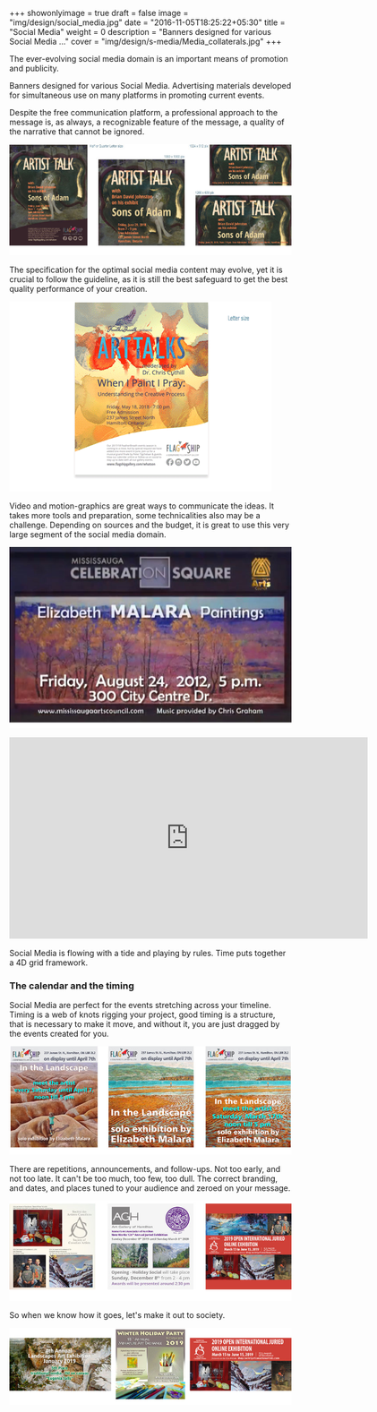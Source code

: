 +++
showonlyimage = true
draft = false
image = "img/design/social_media.jpg"
date = "2016-11-05T18:25:22+05:30"
title = "Social Media"
weight = 0
description = "Banners designed for various Social Media ..."
cover = "img/design/s-media/Media_collaterals.jpg"
+++

The ever-evolving social media domain is an important means of promotion and publicity.

Banners designed for various Social Media. Advertising materials developed for simultaneous use on many platforms in promoting current events.
<!--more-->

Despite the free communication platform, a professional approach to the message is, as always, a recognizable feature of the message, a quality of the narrative that cannot be ignored.

![sample image](/img/design/s-media/formats.jpg)

The specification for the optimal social media content may evolve, yet it is crucial to follow the guideline, as it is still the best safeguard to get the best quality performance of your creation.

![sample image](/img/design/s-media/formats_flagship.gif)

Video and motion-graphics are great ways to communicate the ideas. It takes more tools and preparation, some technicalities also may be a challenge. Depending on sources and the budget, it is great to use this very large segment of the social media domain.

![sample image](/img/design/s-media/emw_paintings.jpg)

<div style="text-align: center;"><iframe src="https://player.vimeo.com/video/57939293?badge=0&amp;autopause=0&amp;player_id=0&amp;app_id=58479" width="640" height="360" frameborder="0" allow="autoplay; fullscreen; picture-in-picture" allowfullscreen title="EMW Macondo one day Art Show"></iframe></div>

Social Media is flowing with a tide and playing by rules. Time puts together a 4D grid framework.

### The calendar and the timing

Social Media are perfect for the events stretching across your timeline. Timing is a web of knots rigging your project, good timing is a structure, that is necessary to make it move, and without it, you are just dragged by the events created for you.

![sample image](/img/design/s-media/Invitation_EMW_Exhibition.jpg)

There are repetitions, announcements, and follow-ups. Not too early, and not too late. It can't be too much, too few, too dull. The correct branding, and dates, and places tuned to your audience and zeroed on your message.

![sample image](/img/design/s-media/online_Show_announcements.jpg)

So when we know how it goes, let's make it out to society.

![sample image](/img/design/s-media/events.jpg)
